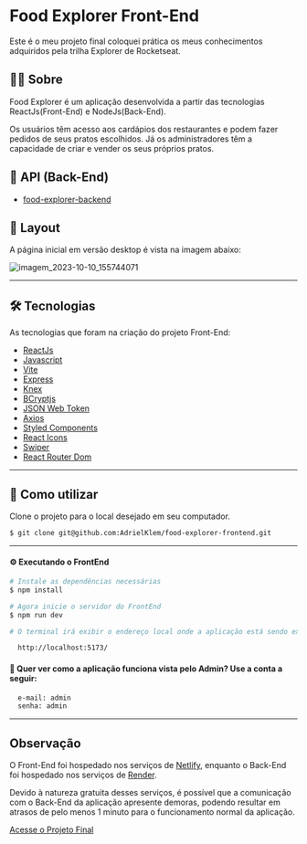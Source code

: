 # Food Explorer Front-End

Este é o meu projeto final coloquei prática os meus conhecimentos adquiridos pela trilha Explorer de Rocketseat.

## 👨‍💻 Sobre

Food Explorer é um aplicação desenvolvida a partir das tecnologias ReactJs(Front-End) e NodeJs(Back-End).

Os usuários têm acesso aos cardápios dos restaurantes e podem fazer pedidos de seus pratos escolhidos. Já os administradores têm a capacidade de criar e vender os seus próprios pratos.

## 🔗 API (Back-End)

- [food-explorer-backend](https://github.com/AdrielKlem/food-explorer-backend)

## 🎨 Layout

A página inicial em versão desktop é vista na imagem abaixo:

![imagem_2023-10-10_155744071](https://github.com/AdrielKlem/food-explorer-frontend/assets/107509985/333ae501-7a8a-48df-b05f-683b331db1ef)

---

## 🛠 Tecnologias

As tecnologias que foram na criação do projeto Front-End:

- [ReactJs](https://reactjs.org)
- [Javascript](https://developer.mozilla.org/pt-BR/docs/Web/JavaScript)
- [Vite](https://vitejs.dev/)
- [Express](https://expressjs.com)
- [Knex](https://knexjs.org/)
- [BCryptjs](https://www.npmjs.com/package/bcryptjs)
- [JSON Web Token](https://www.npmjs.com/package/jsonwebtoken)
- [Axios](https://www.npmjs.com/package/axios)
- [Styled Components](https://styled-components.com/)
- [React Icons](https://react-icons.github.io/react-icons/)
- [Swiper](https://swiperjs.com/)
- [React Router Dom](https://react-icons.github.io/react-icons/)

---

## 🚨 Como utilizar

Clone o projeto para o local desejado em seu computador.

```bash
$ git clone git@github.com:AdrielKlem/food-explorer-frontend.git
```

---

#### ⚙ Executando o FrontEnd

```bash
# Instale as dependências necessárias
$ npm install

# Agora inicie o servidor do FrontEnd
$ npm run dev

# O terminal irá exibir o endereço local onde a aplicação está sendo executada. Basta digitar o mesmo endereço em seu navegador preferido. O endereço usado na criação do projeto foi este:

  http://localhost:5173/
```

#### 🔑 Quer ver como a aplicação funciona vista pelo Admin? Use a conta a seguir:

```bash
  e-mail: admin
  senha: admin
```

---

## Observação

O Front-End foi hospedado nos serviços de [Netlify](https://www.netlify.com), enquanto o Back-End foi hospedado nos serviços de [Render](https://render.com).

Devido à natureza gratuita desses serviços, é possível que a comunicação com o Back-End da aplicação apresente demoras, podendo resultar em atrasos de pelo menos 1 minuto para o funcionamento normal da aplicação.

[Acesse o Projeto Final](https://cheerful-dodol-6cf8d7.netlify.app)
